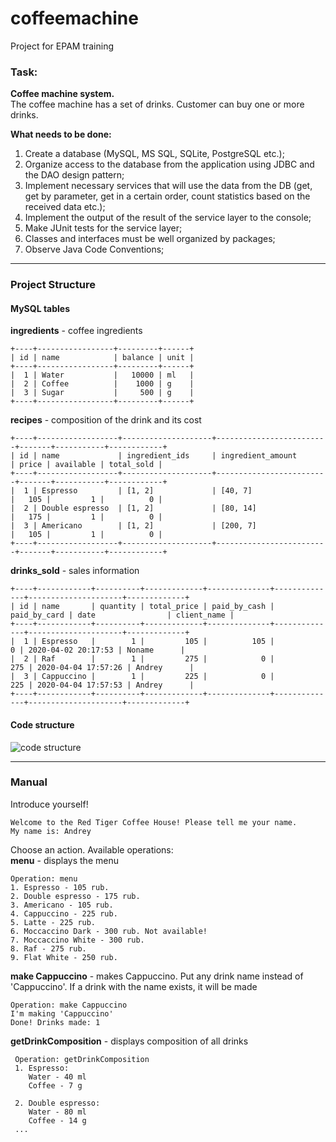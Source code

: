 # coffeemachine
Project for EPAM training

### Task: <br>
**Coffee machine system.** <br>
The coffee machine has a set of drinks. Customer can buy one or more drinks.

**What needs to be done:** <br>
1. Create a database (MySQL, MS SQL, SQLite, PostgreSQL etc.);
2. Organize access to the database from the application using JDBC and the DAO design pattern;
3. Implement necessary services that will use the data from the DB (get, get by parameter, 
get in a certain order, count statistics based on the received data etc.);
4. Implement the output of the result of the service layer to the console;
5. Make JUnit tests for the service layer;
6. Classes and interfaces must be well organized by packages;
7. Observe Java Code Conventions;

---

### Project Structure <br>
#### MySQL tables<br>

**ingredients** - coffee ingredients <br>

    +----+-----------------+---------+------+
    | id | name            | balance | unit |
    +----+-----------------+---------+------+
    |  1 | Water           |   10000 | ml   |
    |  2 | Coffee          |    1000 | g    |
    |  3 | Sugar           |     500 | g    |
    +----+-----------------+---------+------+

**recipes** - composition of the drink and its cost<br>

    +----+------------------+--------------------+-------------------------+-------+-----------+------------+
    | id | name             | ingredient_ids     | ingredient_amount       | price | available | total_sold |
    +----+------------------+--------------------+-------------------------+-------+-----------+------------+
    |  1 | Espresso         | [1, 2]             | [40, 7]                 |   105 |         1 |          0 |
    |  2 | Double espresso  | [1, 2]             | [80, 14]                |   175 |         1 |          0 |
    |  3 | Americano        | [1, 2]             | [200, 7]                |   105 |         1 |          0 |
    +----+------------------+--------------------+-------------------------+-------+-----------+------------+

**drinks_sold** - sales information<br>

    +----+------------+----------+-------------+--------------+--------------+---------------------+-------------+
    | id | name       | quantity | total_price | paid_by_cash | paid_by_card | date                | client_name |
    +----+------------+----------+-------------+--------------+--------------+---------------------+-------------+
    |  1 | Espresso   |        1 |         105 |          105 |            0 | 2020-04-02 20:17:53 | Noname      |
    |  2 | Raf        |        1 |         275 |            0 |          275 | 2020-04-04 17:57:26 | Andrey      |
    |  3 | Cappuccino |        1 |         225 |            0 |          225 | 2020-04-04 17:57:53 | Andrey      |
    +----+------------+----------+-------------+--------------+--------------+---------------------+-------------+
 
 #### Code structure <br>
 
 ![code structure](http://joxi.ru/gmvExPdfvKnB8r.png)
 
---

### Manual <br>

Introduce yourself! <br>

    Welcome to the Red Tiger Coffee House! Please tell me your name.
    My name is: Andrey

Choose an action. Available operations:<br> 
**menu** - displays the menu <br>

    Operation: menu
    1. Espresso - 105 rub. 
    2. Double espresso - 175 rub. 
    3. Americano - 105 rub. 
    4. Cappuccino - 225 rub. 
    5. Latte - 225 rub. 
    6. Moccaccino Dark - 300 rub. Not available!
    7. Moccaccino White - 300 rub. 
    8. Raf - 275 rub. 
    9. Flat White - 250 rub. 

**make Cappuccino** - makes Cappuccino. Put any drink name instead of 'Cappuccino'. 
If a drink with the name exists, it will be made <br>

    Operation: make Cappuccino
    I'm making 'Cappuccino'
    Done! Drinks made: 1

**getDrinkComposition** - displays composition of all drinks

     Operation: getDrinkComposition
     1. Espresso:
     	Water - 40 ml
     	Coffee - 7 g
     
     2. Double espresso:
     	Water - 80 ml
     	Coffee - 14 g
     ...
  